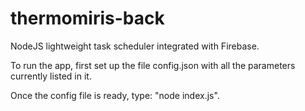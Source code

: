 # thermomiris-back
NodeJS lightweight task scheduler integrated with Firebase.

To run the app, first set up the file config.json with all the parameters currently listed in it.

Once the config file is ready, type: "node index.js".